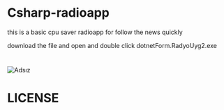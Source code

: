 # Csharp-radioapp
this is a basic cpu saver radioapp for follow the news quickly

download the file and open and double click dotnetForm.RadyoUyg2.exe

#
![Adsız](https://user-images.githubusercontent.com/72499839/99190668-f4b51900-2778-11eb-87b0-32a121ea791b.png)



# LICENSE
